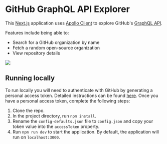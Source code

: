 # GitHub GraphQL API Explorer

This [Next.js](https://nextjs.org/) application uses [Apollo Client](https://www.apollographql.com/docs/react/) to explore GitHub's [GraphQL API](https://developer.github.com/v4/).

Features include being able to:

- Search for a GitHub organization by name
- Fetch a random open-source organization
- View repository details

![](https://media.giphy.com/media/WOqzAcNSbZlX4cDad1/giphy.gif)

## Running locally

To run locally you will need to authenticate with GitHub by generating a personal access token. Detailed instructions can be found [here](https://developer.github.com/v4/guides/forming-calls/#authenticating-with-graphql). Once you have a personal access token, complete the following steps:

1. Clone the repo.
2. In the project directory, run `npm install`.
3. Rename the `config-defaults.json` file to `config.json` and copy your token value into the `accessToken` property.
4. Run `npm run dev` to start the application. By default, the application will run on `localhost:3000`.
